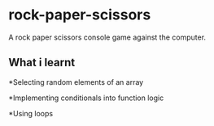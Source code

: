 # rock-paper-scissors

A rock paper scissors console game against the computer.

## What i learnt

*Selecting random elements of an array 

*Implementing conditionals into function logic 

*Using loops
